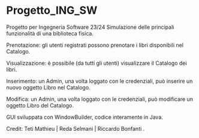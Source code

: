 # Progetto_ING_SW
Progetto per Ingegneria Software 23/24 
Simulazione delle principali funzionalità di una biblioteca fisica. 

Prenotazione: gli utenti registrati possono prenotare i libri disponibili nel Catalogo.

Visualizzazione: è possibile (da tutti gli utenti) visualizzare il Catalogo dei libri.

Inserimento: un Admin, una volta loggato con le credenziali, può inserire un nuovo oggetto Libro nel Catalogo.

Modifica: un Admin, una volta loggato con le credenziali, può modificare un oggetto Libro del Catalogo.

GUI sviluppata con WindowBuilder, codice interamente in Java.

Credit: Teti Mathieu |  Reda Selmani  |   Riccardo Bonfanti
.
